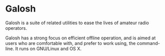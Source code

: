 Galosh
======

Galosh is a suite of related utilities to ease the lives of amateur
radio operators.

Galosh has a strong focus on efficient offline operation, and is aimed
at users who are comfortable with, and prefer to work using, the
command-line.  It runs on GNU/Linux and OS X.
